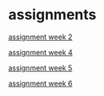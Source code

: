 # assignments

[assignment week 2](https://github.com/mariekespan/assingments/blob/master/Assignment_week_2.ipynb)

[assignment week 4](https://github.com/mariekespan/assingments/blob/master/Assignment_week_4.ipynb)

[assignment week 5](https://github.com/mariekespan/assingments/blob/master/Assignment_week_5.ipynb)

[assignment week 6](https://github.com/mariekespan/assingments/blob/master/assignment4%20(2).ipynb)
